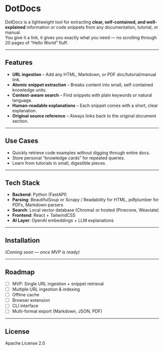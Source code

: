 # DotDocs

DotDocs is a lightweight tool for extracting **clear, self-contained, and well-explained** information or code snippets from any documentation, tutorial, or manual.  
You give it a link, it gives you exactly what you need — no scrolling through 20 pages of “Hello World” fluff.

---

## Features

- **URL ingestion** – Add any HTML, Markdown, or PDF doc/tutorial/manual link.
- **Atomic snippet extraction** – Breaks content into small, self-contained knowledge units.
- **Context-aware search** – Find snippets with plain keywords or natural language.
- **Human-readable explanations** – Each snippet comes with a short, clear explanation.
- **Original source reference** – Always links back to the original document section.

---

## Use Cases

- Quickly retrieve code examples without digging through entire docs.
- Store personal “knowledge cards” for repeated queries.
- Learn from tutorials in small, digestible pieces.

---

## Tech Stack

- **Backend**: Python (FastAPI)
- **Parsing**: BeautifulSoup or Scrapy / Readability for HTML, pdfplumber for PDFs, Markdown parsers
- **Search**: Local vector database (Chroma) or hosted (Pinecone, Weaviate)
- **Frontend**: React + TailwindCSS
- **AI Layer**: OpenAI embeddings + LLM explanations

---

## Installation

_(Coming soon — once MVP is ready)_

---

## Roadmap

- [ ] MVP: Single URL ingestion + snippet retrieval
- [ ] Multiple URL ingestion & indexing
- [ ] Offline cache
- [ ] Browser extension
- [ ] CLI interface
- [ ] Multi-format export (Markdown, JSON, PDF)

---

## License

Apache License 2.0
